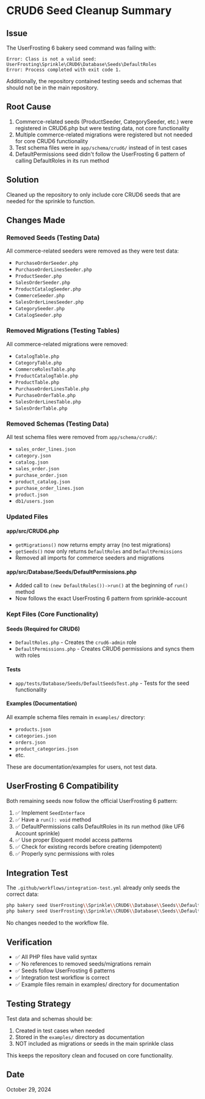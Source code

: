 # CRUD6 Seed Cleanup Summary

## Issue
The UserFrosting 6 bakery seed command was failing with:
```
Error: Class is not a valid seed: UserFrosting\Sprinkle\CRUD6\Database\Seeds\DefaultRoles
Error: Process completed with exit code 1.
```

Additionally, the repository contained testing seeds and schemas that should not be in the main repository.

## Root Cause
1. Commerce-related seeds (ProductSeeder, CategorySeeder, etc.) were registered in CRUD6.php but were testing data, not core functionality
2. Multiple commerce-related migrations were registered but not needed for core CRUD6 functionality
3. Test schema files were in `app/schema/crud6/` instead of in test cases
4. DefaultPermissions seed didn't follow the UserFrosting 6 pattern of calling DefaultRoles in its run method

## Solution
Cleaned up the repository to only include core CRUD6 seeds that are needed for the sprinkle to function.

## Changes Made

### Removed Seeds (Testing Data)
All commerce-related seeders were removed as they were test data:
- `PurchaseOrderSeeder.php`
- `PurchaseOrderLinesSeeder.php`
- `ProductSeeder.php`
- `SalesOrderSeeder.php`
- `ProductCatalogSeeder.php`
- `CommerceSeeder.php`
- `SalesOrderLinesSeeder.php`
- `CategorySeeder.php`
- `CatalogSeeder.php`

### Removed Migrations (Testing Tables)
All commerce-related migrations were removed:
- `CatalogTable.php`
- `CategoryTable.php`
- `CommerceRolesTable.php`
- `ProductCatalogTable.php`
- `ProductTable.php`
- `PurchaseOrderLinesTable.php`
- `PurchaseOrderTable.php`
- `SalesOrderLinesTable.php`
- `SalesOrderTable.php`

### Removed Schemas (Testing Data)
All test schema files were removed from `app/schema/crud6/`:
- `sales_order_lines.json`
- `category.json`
- `catalog.json`
- `sales_order.json`
- `purchase_order.json`
- `product_catalog.json`
- `purchase_order_lines.json`
- `product.json`
- `db1/users.json`

### Updated Files

#### app/src/CRUD6.php
- `getMigrations()` now returns empty array (no test migrations)
- `getSeeds()` now only returns `DefaultRoles` and `DefaultPermissions`
- Removed all imports for commerce seeders and migrations

#### app/src/Database/Seeds/DefaultPermissions.php
- Added call to `(new DefaultRoles())->run()` at the beginning of `run()` method
- Now follows the exact UserFrosting 6 pattern from sprinkle-account

### Kept Files (Core Functionality)

#### Seeds (Required for CRUD6)
- `DefaultRoles.php` - Creates the `crud6-admin` role
- `DefaultPermissions.php` - Creates CRUD6 permissions and syncs them with roles

#### Tests
- `app/tests/Database/Seeds/DefaultSeedsTest.php` - Tests for the seed functionality

#### Examples (Documentation)
All example schema files remain in `examples/` directory:
- `products.json`
- `categories.json`
- `orders.json`
- `product_categories.json`
- etc.

These are documentation/examples for users, not test data.

## UserFrosting 6 Compatibility

Both remaining seeds now follow the official UserFrosting 6 pattern:

1. ✅ Implement `SeedInterface`
2. ✅ Have a `run(): void` method
3. ✅ DefaultPermissions calls DefaultRoles in its run method (like UF6 Account sprinkle)
4. ✅ Use proper Eloquent model access patterns
5. ✅ Check for existing records before creating (idempotent)
6. ✅ Properly sync permissions with roles

## Integration Test
The `.github/workflows/integration-test.yml` already only seeds the correct data:
```bash
php bakery seed UserFrosting\\Sprinkle\\CRUD6\\Database\\Seeds\\DefaultRoles --force
php bakery seed UserFrosting\\Sprinkle\\CRUD6\\Database\\Seeds\\DefaultPermissions --force
```

No changes needed to the workflow file.

## Verification
- ✅ All PHP files have valid syntax
- ✅ No references to removed seeds/migrations remain
- ✅ Seeds follow UserFrosting 6 patterns
- ✅ Integration test workflow is correct
- ✅ Example files remain in examples/ directory for documentation

## Testing Strategy
Test data and schemas should be:
1. Created in test cases when needed
2. Stored in the `examples/` directory as documentation
3. NOT included as migrations or seeds in the main sprinkle class

This keeps the repository clean and focused on core functionality.

## Date
October 29, 2024
